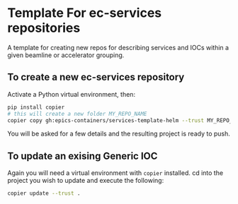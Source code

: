# Template For ec-services repositories

A template for creating new repos for describing services and IOCs within a given beamline or accelerator grouping.

## To create a new ec-services repository

Activate a Python virtual environment, then:

```bash
pip install copier
# this will create a new folder MY_REPO_NAME
copier copy gh:epics-containers/services-template-helm --trust MY_REPO_NAME
```
You will be asked for a few details and the resulting project is ready to push.

## To update an exising Generic IOC

Again you will need a virtual environment with `copier` installed.
cd into the project you wish to update and execute the following:

```bash
copier update --trust .
```
